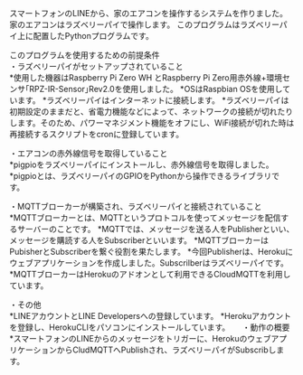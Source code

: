 スマートフォンのLINEから、家のエアコンを操作するシステムを作りました。
家のエアコンはラズベリーパイで操作します。
このプログラムはラズベリーパイ上に配置したPythonプログラムです。

このプログラムを使用するための前提条件  
・ラズベリーパイがセットアップされていること  
*使用した機器はRaspberry Pi Zero WH とRaspberry Pi Zero用赤外線+環境センサ｢RPZ-IR-Sensor｣Rev2.0を使用しました。
*OSはRaspbian OSを使用しています。
*ラズベリーパイはインターネットに接続します。
*ラズベリーパイは初期設定のままだと、省電力機能などによって、ネットワークの接続が切れたりします。そのため、パワーマネジメント機能をオフにし、WiFi接続が切れた時は再接続するスクリプトをcronに登録しています。

・エアコンの赤外線信号を取得していること  
*pigpioをラズベリーパイにインストールし、赤外線信号を取得しました。
*pigpioとは、ラズベリーパイのGPIOをPythonから操作できるライブラリです。

・MQTTブローカーが構築され、ラズベリーパイと接続されていること  
*MQTTブローカーとは、MQTTというプロトコルを使ってメッセージを配信するサーバーのことです。
*MQTTでは、メッセージを送る人をPublisherといい、メッセージを購読する人をSubscriberといいます。
*MQTTブローカーはPubisherとSubscriberを繋ぐ役割を果たします。
*今回Publisherは、Herokuにウェブアプリケーションを作成しました。Subscrilberはラズベリーパイです。
*MQTTブローカーはHerokuのアドオンとして利用できるCloudMQTTを利用しています。

・その他  
*LINEアカウントとLINE Developersへの登録しています。
*Herokuアカウントを登録し、HerokuCLIをパソコンにインストールしています。
　
・動作の概要  
*スマートフォンのLINEからのメッセージをトリガーに、HerokuのウェブアプリケーションからCludMQTTへPublishされ、ラズベリーパイがSubscribします。
　
